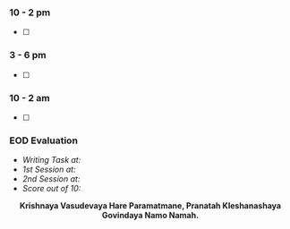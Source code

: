 ### 10 - 2 pm
- [ ]   
### 3 - 6 pm
- [ ]   
### 10 - 2 am
- [ ]  

### EOD Evaluation
- *Writing Task at:* 
- *1st Session at:*
- *2nd Session at:* 
- *Score out of 10:* 


<center><b>Krishnaya Vasudevaya Hare Paramatmane, Pranatah Kleshanashaya Govindaya Namo Namah.</b></center>